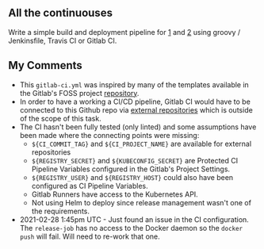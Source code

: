 ## All the continuouses

Write a simple build and deployment pipeline for [1](../1) and [2](../2) using groovy / Jenkinsfile, Travis CI or Gitlab CI.

## My Comments

- This `gitlab-ci.yml` was inspired by many of the templates available in the Gitlab's FOSS project [repository](https://gitlab.com/gitlab-org/gitlab-foss/-/tree/master/lib/gitlab/ci/templates).
- In order to have a working a CI/CD pipeline, Gitlab CI would have to be connected to this Github repo via [external repositories](https://docs.gitlab.com/ee/ci/ci_cd_for_external_repos/) which is outside of the scope of this task.
- The CI hasn't been fully tested (only linted) and some assumptions have been made where the connecting points were missing:
    - `${CI_COMMIT_TAG}` and `${CI_PROJECT_NAME}` are available for external repositories 
    - `${REGISTRY_SECRET}` and `${KUBECONFIG_SECRET}` are Protected CI Pipeline Variables configured in the Gitlab's Project Settings.
    - `${REGISTRY_USER}` and `${REGISTRY_HOST}` could also have been configured as CI Pipeline Variables.
    - Gitlab Runners have access to the Kubernetes API.
    - Not using Helm to deploy since release management wasn't one of the requirements.
- 2021-02-28 1:45pm UTC - Just found an issue in the CI configuration. The `release-job` has no access to the Docker daemon so the `docker push` will fail. Will need to re-work that one.